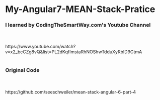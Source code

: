 # My-Angular7-MEAN-Stack-Pratice

<h3>I learned by CodingTheSmartWay.com's Youtube Channel</h3>
<br>
<br>
https://www.youtube.com/watch?v=x2_bcCZg8vQ&list=PL2dKqfImstaRhNOShwTdduXyRbID9GtmA
<br>
<br>
<h3>Original Code</h3>
<br>
<br>
https://github.com/seeschweiler/mean-stack-angular-6-part-4
